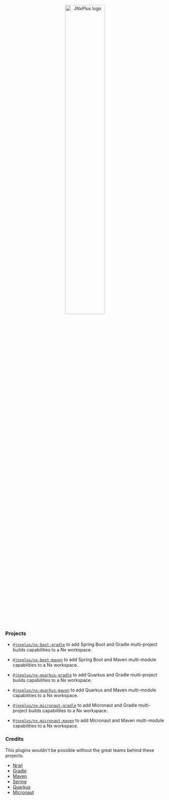 <p align="center">
    <img alt="JNxPlus logo" src="https://raw.githubusercontent.com/khalilou88/jnxplus/main/images/jnxplus-logo.png" width="50%">
</p>

### Projects

- [`@jnxplus/nx-boot-gradle`](packages/nx-boot-gradle)
  to add Spring Boot and Gradle multi-project builds capabilities to a Nx workspace.

- [`@jnxplus/nx-boot-maven`](packages/nx-boot-maven)
  to add Spring Boot and Maven multi-module capabilities to a Nx workspace.

- [`@jnxplus/nx-quarkus-gradle`](packages/nx-quarkus-gradle)
  to add Quarkus and Gradle multi-project builds capabilities to a Nx workspace.

- [`@jnxplus/nx-quarkus-maven`](packages/nx-quarkus-maven)
  to add Quarkus and Maven multi-module capabilities to a Nx workspace.

- [`@jnxplus/nx-micronaut-gradle`](packages/nx-micronaut-gradle)
  to add Micronaut and Gradle multi-project builds capabilities to a Nx workspace.

- [`@jnxplus/nx-micronaut-maven`](packages/nx-micronaut-maven)
  to add Micronaut and Maven multi-module capabilities to a Nx workspace.

### Credits

This plugins wouldn't be possible without the great teams behind these projects:

- [Nrwl](https://github.com/nrwl)
- [Gradle](https://github.com/gradle)
- [Maven](https://github.com/apache/maven)
- [Spring](https://github.com/spring-projects)
- [Quarkus](https://github.com/quarkusio/quarkus)
- [Micronaut](https://github.com/micronaut-projects)
